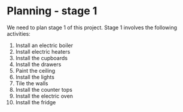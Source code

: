 # Planning - stage 1

We need to plan stage 1 of this project. Stage 1 involves the following activities:

1. Install an electric boiler
1. Install electric heaters
1. Install the cupboards
1. Install the drawers
1. Paint the ceiling
1. Install the lights
1. Tile the walls
1. Install the counter tops
1. Install the electric oven
1. Install the fridge

